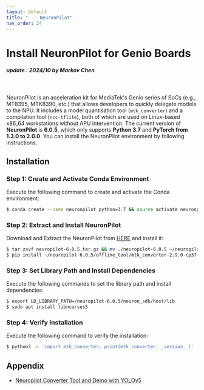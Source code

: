 ```yaml
---
layout: default
title: "　-　NeuronPilot"
nav_order: 24
---
```


# Install NeuronPilot for Genio Boards
##### update : 2024/10 by Markov Chen
<br>

NeuronPilot is an acceleration kit for MediaTek's Genio series of SoCs (e.g., MT8395, MTK8390, etc.) that allows developers to quickly delegate models to the NPU. It includes a model quantisation tool (`mtk_converter`) and a compilation tool (`ncc-tflite`), both of which are used on Linux-based x86_64 workstations without APU intervention. The current version of **NeuronPilot** is **6.0.5**, which only supports **Python 3.7** and **PyTorch from 1.3.0 to 2.0.0**. You can install the NeuronPilot environment by following instructions.

## Installation

### Step 1: Create and Activate Conda Environment
Execute the following command to create and activate the Conda environment:

```bash
$ conda create --name neuronpilot python=3.7 && source activate neuronpilot
```
### Step 2: Extract and Install NeuronPilot
Download and Extract the NeuronPilot from [HERE]() and install it:

```bash
$ tar zxvf neuropilot-6.0.5.tar.gz && mv ./neuropilot-6.0.5 ~/neuropilot-6.0.5
$ pip install ~/neuropilot-6.0.5/offline_tool/mtk_converter-2.9.0-cp37-cp37m-manylinux_2_5_x86_64.manylinux1_x86_64.whl
```

### Step 3: Set Library Path and Install Dependencies
Execute the following commands to set the library path and install dependencies:

```bash
$ export LD_LIBRARY_PATH=/neuropilot-6.0.5/neuron_sdk/host/lib
$ sudo apt install libncurses5
```

### Step 4: Verify Installation
Execute the following command to verify the installation:

```bash
$ python3 -c 'import mtk_converter; print(mtk_converter.__version__)'
```

## Appendix
* [Neuropilot Converter Tool and Demo with YOLOv5](https://mediatek.gitlab.io/aiot/doc/aiot-dev-guide/master/sw/yocto/ml-guide/neuron-dev-flow/model_converter/neuropilot_converter_tool.html)
